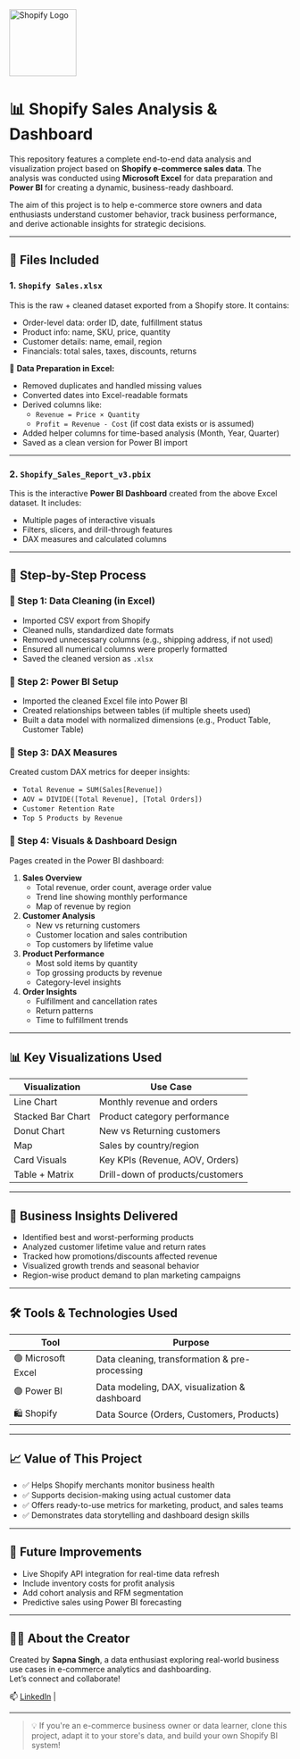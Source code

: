 <img src="https://upload.wikimedia.org/wikipedia/commons/5/5f/Shopify_logo_2018.svg" alt="Shopify Logo" width="120"/>


# 📊 Shopify Sales Analysis & Dashboard

This repository features a complete end-to-end data analysis and visualization project based on **Shopify e-commerce sales data**. The analysis was conducted using **Microsoft Excel** for data preparation and **Power BI** for creating a dynamic, business-ready dashboard.

The aim of this project is to help e-commerce store owners and data enthusiasts understand customer behavior, track business performance, and derive actionable insights for strategic decisions.

---

## 📂 Files Included

### 1. `Shopify Sales.xlsx`
This is the raw + cleaned dataset exported from a Shopify store. It contains:
- Order-level data: order ID, date, fulfillment status
- Product info: name, SKU, price, quantity
- Customer details: name, email, region
- Financials: total sales, taxes, discounts, returns

🔧 **Data Preparation in Excel:**
- Removed duplicates and handled missing values
- Converted dates into Excel-readable formats
- Derived columns like:
  - `Revenue = Price × Quantity`
  - `Profit = Revenue - Cost` (if cost data exists or is assumed)
- Added helper columns for time-based analysis (Month, Year, Quarter)
- Saved as a clean version for Power BI import

---

### 2. `Shopify_Sales_Report_v3.pbix`
This is the interactive **Power BI Dashboard** created from the above Excel dataset. It includes:
- Multiple pages of interactive visuals
- Filters, slicers, and drill-through features
- DAX measures and calculated columns

---

## 🧠 Step-by-Step Process

### 🔹 Step 1: Data Cleaning (in Excel)
- Imported CSV export from Shopify
- Cleaned nulls, standardized date formats
- Removed unnecessary columns (e.g., shipping address, if not used)
- Ensured all numerical columns were properly formatted
- Saved the cleaned version as `.xlsx`

### 🔹 Step 2: Power BI Setup
- Imported the cleaned Excel file into Power BI
- Created relationships between tables (if multiple sheets used)
- Built a data model with normalized dimensions (e.g., Product Table, Customer Table)

### 🔹 Step 3: DAX Measures
Created custom DAX metrics for deeper insights:
- `Total Revenue = SUM(Sales[Revenue])`
- `AOV = DIVIDE([Total Revenue], [Total Orders])`
- `Customer Retention Rate`
- `Top 5 Products by Revenue`

### 🔹 Step 4: Visuals & Dashboard Design
Pages created in the Power BI dashboard:
1. **Sales Overview**
   - Total revenue, order count, average order value
   - Trend line showing monthly performance
   - Map of revenue by region
2. **Customer Analysis**
   - New vs returning customers
   - Customer location and sales contribution
   - Top customers by lifetime value
3. **Product Performance**
   - Most sold items by quantity
   - Top grossing products by revenue
   - Category-level insights
4. **Order Insights**
   - Fulfillment and cancellation rates
   - Return patterns
   - Time to fulfillment trends

---

## 📊 Key Visualizations Used
| Visualization       | Use Case                         |
|---------------------|----------------------------------|
| Line Chart          | Monthly revenue and orders       |
| Stacked Bar Chart   | Product category performance     |
| Donut Chart         | New vs Returning customers       |
| Map                 | Sales by country/region          |
| Card Visuals        | Key KPIs (Revenue, AOV, Orders)  |
| Table + Matrix      | Drill-down of products/customers |

---

## 🎯 Business Insights Delivered
- Identified best and worst-performing products
- Analyzed customer lifetime value and return rates
- Tracked how promotions/discounts affected revenue
- Visualized growth trends and seasonal behavior
- Region-wise product demand to plan marketing campaigns

---

## 🛠 Tools & Technologies Used

| Tool         | Purpose                                |
|--------------|-----------------------------------------|
| 🟢 Microsoft Excel | Data cleaning, transformation & pre-processing |
| 🟣 Power BI        | Data modeling, DAX, visualization & dashboard |
| 🛍️ Shopify         | Data Source (Orders, Customers, Products)   |

---

## 📈 Value of This Project

- ✅ Helps Shopify merchants monitor business health
- ✅ Supports decision-making using actual customer data
- ✅ Offers ready-to-use metrics for marketing, product, and sales teams
- ✅ Demonstrates data storytelling and dashboard design skills

---

## 🧩 Future Improvements

- Live Shopify API integration for real-time data refresh
- Include inventory costs for profit analysis
- Add cohort analysis and RFM segmentation
- Predictive sales using Power BI forecasting

---

## 🙋‍♀️ About the Creator

Created by **Sapna Singh**, a data enthusiast exploring real-world business use cases in e-commerce analytics and dashboarding.  
Let’s connect and collaborate!

📫 [LinkedIn](https://www.linkedin.com) | 

---

> 💡 If you're an e-commerce business owner or data learner, clone this project, adapt it to your store's data, and build your own Shopify BI system!

